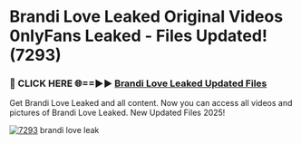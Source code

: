 # Brandi Love Leaked Original Videos 0nlyFans Leaked - Files Updated! (7293)

<h3>🔴 CLICK HERE 🌐==►► <a href="https://tinyurl.com/x26r9saj" rel="nofollow">Brandi Love Leaked Updated Files</a></h3>

Get Brandi Love Leaked and all content. Now you can access all videos and pictures of Brandi Love Leaked. New Updated Files 2025!

[![7293](https://i.imgur.com/LkgZPqh.gif)](https://tinyurl.com/x26r9saj)
brandi love leak